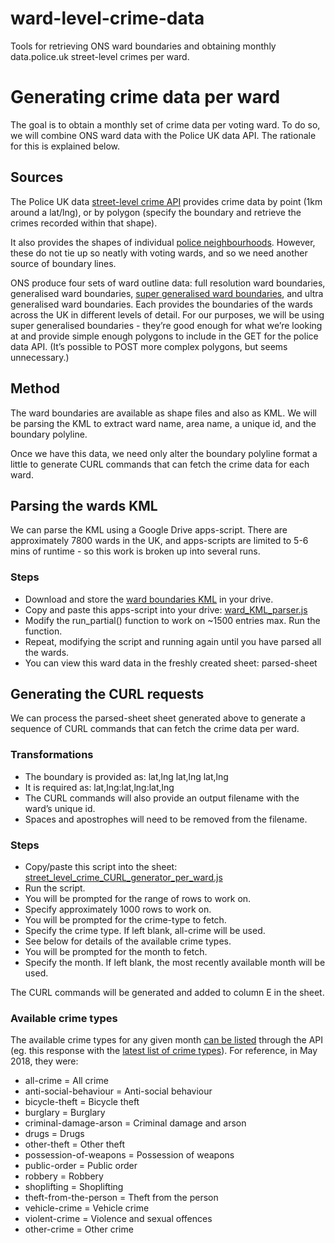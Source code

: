# ward-level-crime-data
Tools for retrieving ONS ward boundaries and obtaining monthly data.police.uk street-level crimes per ward.

# Generating crime data per ward
The goal is to obtain a monthly set of crime data per voting ward. To do so, we will combine ONS ward data with the Police UK data API. The rationale for this is explained below.

## Sources
The Police UK data [street-level crime API](https://data.police.uk/docs/method/crime-street/) provides crime data by point (1km around a lat/lng), or by polygon (specify the boundary and retrieve the crimes recorded within that shape).

It also provides the shapes of individual [police neighbourhoods](https://data.police.uk/docs/method/neighbourhood-boundary/). However, these do not tie up so neatly with voting wards, and so we need another source of boundary lines.

ONS produce four sets of ward outline data: full resolution ward boundaries, generalised ward boundaries, [super generalised ward boundaries](https://geoportal1-ons.opendata.arcgis.com/datasets/d5c9c1d89a5a44e9a7f88f182ffe5ba2_3), and ultra generalised ward boundaries. Each provides the boundaries of the wards across the UK in different levels of detail. For our purposes, we will be using super generalised boundaries - they’re good enough for what we’re looking at and provide simple enough polygons to include in the GET for the police data API. (It’s possible to POST more complex polygons, but seems unnecessary.)

## Method
The ward boundaries are available as shape files and also as KML. We will be parsing the KML to extract ward name, area name, a unique id, and the boundary polyline.

Once we have this data, we need only alter the boundary polyline format a little to generate CURL commands that can fetch the crime data for each ward.

## Parsing the wards KML
We can parse the KML using a Google Drive apps-script. There are approximately 7800 wards in the UK, and apps-scripts are limited to 5-6 mins of runtime - so this work is broken up into several runs.

### Steps
* Download and store the [ward boundaries KML](https://geoportal1-ons.opendata.arcgis.com/datasets/d5c9c1d89a5a44e9a7f88f182ffe5ba2_3) in your drive.
* Copy and paste this apps-script into your drive: [ward_KML_parser.js](https://gist.github.com/lewis-policecoder/17059cea37c29f189764db981165c5b7)
* Modify the run_partial() function to work on ~1500 entries max. Run the function.
* Repeat, modifying the script and running again until you have parsed all the wards.
* You can view this ward data in the freshly created sheet: parsed-sheet

## Generating the CURL requests
We can process the parsed-sheet sheet generated above to generate a sequence of CURL commands that can fetch the crime data per ward.

### Transformations
* The boundary is provided as: lat,lng lat,lng lat,lng
* It is required as: lat,lng:lat,lng:lat,lng
* The CURL commands will also provide an output filename with the ward’s unique id.
* Spaces and apostrophes will need to be removed from the filename.

### Steps
* Copy/paste this script into the sheet: [street_level_crime_CURL_generator_per_ward.js](https://gist.github.com/lewis-policecoder/288a3c35295b59f0d243d57433cc6619)
* Run the script.
* You will be prompted for the range of rows to work on.
* Specify approximately 1000 rows to work on.
* You will be prompted for the crime-type to fetch. 
* Specify the crime type. If left blank, all-crime will be used.
* See below for details of the available crime types.
* You will be prompted for the month to fetch.
* Specify the month. If left blank, the most recently available month will be used.

The CURL commands will be generated and added to column E in the sheet.

### Available crime types

The available crime types for any given month [can be listed](https://data.police.uk/docs/method/crime-categories/) through the API (eg. this response with the [latest list of crime types](https://data.police.uk/api/crime-categories)). For reference, in May 2018, they were:

* all-crime = All crime
* anti-social-behaviour = Anti-social behaviour
* bicycle-theft = Bicycle theft
* burglary = Burglary
* criminal-damage-arson = Criminal damage and arson
* drugs = Drugs
* other-theft = Other theft
* possession-of-weapons = Possession of weapons
* public-order = Public order
* robbery = Robbery
* shoplifting = Shoplifting
* theft-from-the-person = Theft from the person
* vehicle-crime = Vehicle crime
* violent-crime = Violence and sexual offences
* other-crime = Other crime
